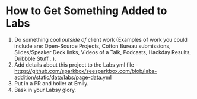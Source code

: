 # How to Get Something Added to Labs

1. Do something cool _outside of_ client work (Examples of work you could include are: Open-Source Projects, Cotton Bureau submissions, Slides/Speaker Deck links, Videos of a Talk, Podcasts, Hackday Results, Dribbble Stuff...).
2. Add details about this project to the Labs yml file - https://github.com/sparkbox/seesparkbox.com/blob/labs-addition/static/data/labs/page-data.yml
3. Put in a PR and holler at Emily.
4. Bask in your Labsy glory.
